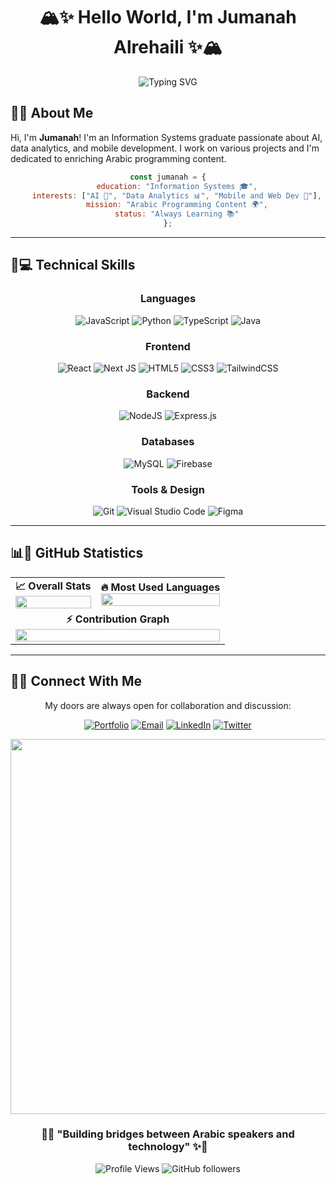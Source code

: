 <div align="center">

# 🏔️✨ Hello World, I'm Jumanah Alrehaili ✨🏔️

<img src="https://readme-typing-svg.herokuapp.com?font=Fira+Code&size=18&duration=3000&pause=1000&color=4ADE80&center=true&vCenter=true&width=500&lines=Information+Systems+Graduate+💫;AI+%26+Data+Analytics+Enthusiast+🤖;Arabic+Programming+Advocate+🌟;Building+Beautiful+Applications+🎨" alt="Typing SVG" />

</div>

## 🌱💫 About Me

Hi, I'm **Jumanah**! I'm an Information Systems graduate passionate about AI, data analytics, and mobile development. I work on various projects and I'm dedicated to enriching Arabic programming content.

<div align="center">

```javascript
const jumanah = {
    education: "Information Systems 🎓",
    interests: ["AI 🤖", "Data Analytics 📊", "Mobile and Web Dev 📱"],
    mission: "Arabic Programming Content 🌍",
    status: "Always Learning 📚"
};
```

</div>

---

## 🚀💻 Technical Skills

<div align="center">

###  Languages
![JavaScript](https://img.shields.io/badge/javascript-%23323330.svg?style=for-the-badge&logo=javascript&logoColor=%23F7DF1E)
![Python](https://img.shields.io/badge/python-3670A0?style=for-the-badge&logo=python&logoColor=ffdd54)
![TypeScript](https://img.shields.io/badge/typescript-%23007ACC.svg?style=for-the-badge&logo=typescript&logoColor=white)
![Java](https://img.shields.io/badge/java-%23ED8B00.svg?style=for-the-badge&logo=openjdk&logoColor=white)

###  Frontend
![React](https://img.shields.io/badge/react-%2320232a.svg?style=for-the-badge&logo=react&logoColor=%2361DAFB)
![Next JS](https://img.shields.io/badge/Next-black?style=for-the-badge&logo=next.js&logoColor=white)
![HTML5](https://img.shields.io/badge/html5-%23E34F26.svg?style=for-the-badge&logo=html5&logoColor=white)
![CSS3](https://img.shields.io/badge/css3-%231572B6.svg?style=for-the-badge&logo=css3&logoColor=white)
![TailwindCSS](https://img.shields.io/badge/tailwindcss-%2338B2AC.svg?style=for-the-badge&logo=tailwind-css&logoColor=white)

###  Backend
![NodeJS](https://img.shields.io/badge/node.js-6DA55F?style=for-the-badge&logo=node.js&logoColor=white)
![Express.js](https://img.shields.io/badge/express.js-%23404d59.svg?style=for-the-badge&logo=express&logoColor=%2361DAFB)

### Databases
![MySQL](https://img.shields.io/badge/mysql-%2300f.svg?style=for-the-badge&logo=mysql&logoColor=white)
![Firebase](https://img.shields.io/badge/Firebase-039BE5?style=for-the-badge&logo=Firebase&logoColor=white)

### Tools & Design
![Git](https://img.shields.io/badge/git-%23F05033.svg?style=for-the-badge&logo=git&logoColor=white)
![Visual Studio Code](https://img.shields.io/badge/Visual%20Studio%20Code-0078d4.svg?style=for-the-badge&logo=visual-studio-code&logoColor=white)
![Figma](https://img.shields.io/badge/figma-%23F24E1E.svg?style=for-the-badge&logo=figma&logoColor=white)

</div>

---

## 📊🎯 GitHub Statistics

<div align="center">

<table>
<tr>
<td align="center">
<b>📈 Overall Stats</b><br>
<img src="https://github-readme-stats.vercel.app/api?username=jumanah&show_icons=true&theme=radical&hide_border=true&bg_color=0d1117&title_color=4ade80&icon_color=22c55e&text_color=c9d1d9&custom_title=Jumanah's%20GitHub%20Stats" width="100%" />
</td>
<td align="center">
<b>🔥 Most Used Languages</b><br>
<img src="https://github-readme-stats.vercel.app/api/top-langs/?username=jumanah&layout=compact&theme=radical&hide_border=true&bg_color=0d1117&title_color=4ade80&text_color=c9d1d9" width="100%" />
</td>
</tr>
<tr>
<td colspan="2" align="center">
<b>⚡ Contribution Graph</b><br>
<img src="https://github-readme-activity-graph.vercel.app/graph?username=jumanah&bg_color=0d1117&color=4ade80&line=22c55e&point=ffffff&area=true&hide_border=true" width="100%" />
</td>
</tr>
</table>

</div>


---

## 🤝💌 Connect With Me

<div align="center">

My doors are always open for collaboration and discussion:

[![Portfolio](https://img.shields.io/badge/🌐_Portfolio-Soon-4ade80?style=for-the-badge)](https://github.com/jumanah)
[![Email](https://img.shields.io/badge/📧_Email-joojahy9@gmail.com-EA4335?style=for-the-badge&logo=gmail&logoColor=white)](mailto:joojahy9@gmail.com)
[![LinkedIn](https://img.shields.io/badge/💼_LinkedIn-Connect-0077B5?style=for-the-badge&logo=linkedin&logoColor=white)](https://linkedin.com/in/jumanahalrehaili)
[![Twitter](https://img.shields.io/badge/🐦_X-Follow-1DA1F2?style=for-the-badge&logo=twitter&logoColor=white)](https://x.com/Ar4Cloudy)

</div>

<img src="https://user-images.githubusercontent.com/74038190/212284100-561aa473-3905-4a80-b561-0d28506553ee.gif" width="600">


<div align="center">


### 🌿✨ "Building bridges between Arabic speakers and technology" ✨🌿

![Profile Views](https://komarev.com/ghpvc/?username=jumanah&color=green&style=for-the-badge&label=Profile+Views)
![GitHub followers](https://img.shields.io/github/followers/jumanah?color=4ade80&style=for-the-badge&label=Followers)

</div>
